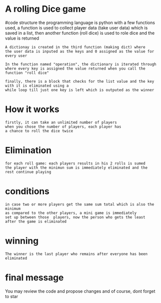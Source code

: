 # A rolling Dice game

#code structure
    the programming language is python with a few functions used, 
    a function is used to collect player data (take user data) which
    is saved in a list, then another function (roll dice) is used to 
    role dice and the value is returned
    
    A dictionay is created in the third function (making dict) where
    the user data is inputed as the keys and 0 assigned as the value for 
    every user
    
    In the function named "operation", the dictionary is iterated through
    where every key is assigned the value returned when you call the function "roll dice"
    
    finally, there is a block that checks for the list value and the key with it is eliminated using a
    while loop till just one key is left which is outputed as the winner

# How it works
    firstly, it can take an unlimited number of players
    when you chose the number of players, each player has
    a chance to roll the dice twice

# Elimination
    for each roll game: each players results in his 2 rolls is sumed
    the player with the minimun sum is immediately eliminated and the 
    rest continue playing

# conditions
    in case two or more players get the same sum total which is also the minimum
    as compared to the other players, a mini game is immediately
    set up between those  players, now the person who gets the least 
    after the game is eliminated

# winning
    The winner is the last player who remains after everyone has been eliminated

# final message
You may review the code and propose changes and of course, dont forget to star
